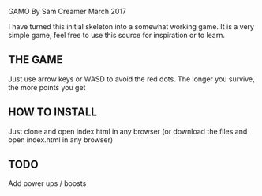 GAMO
By Sam Creamer
March 2017

I have turned this initial skeleton into a somewhat working game. It is a very simple game, feel free to use this source for inspiration or to learn.


THE GAME
----------

Just use arrow keys or WASD to avoid the red dots. The longer you survive, the more points you get


HOW TO INSTALL
---------------

Just clone and open index.html in any browser (or download the files and open index.html in any browser)

TODO
-----

Add power ups / boosts




